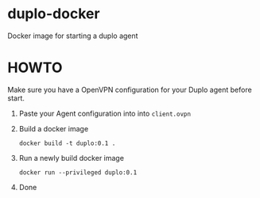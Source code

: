 # duplo-docker
Docker image for starting a duplo agent

# HOWTO

Make sure you have a OpenVPN configuration for your Duplo agent before start.

1. Paste your Agent configuration into into `client.ovpn`

1. Build a docker image

    `docker build -t duplo:0.1 .`
1. Run a newly build docker image
    
    `docker run --privileged duplo:0.1`

1. Done
